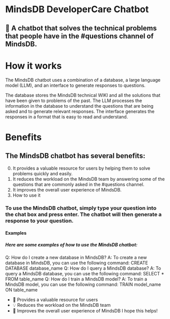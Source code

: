 # MindsDB DeveloperCare Chatbot

## 🚀 A chatbot that solves the technical problems that people have in the #questions channel of MindsDB.

# How it works

The MindsDB chatbot uses a combination of a database, a large language model (LLM), and an interface to generate responses to questions.

The database stores the MindsDB technical WIKI and all the solutions that have been given to problems of the past. The LLM processes the information in the database to understand the questions that are being asked and to generate relevant responses. The interface generates the responses in a format that is easy to read and understand.

# Benefits

## The MindsDB chatbot has several benefits:

0. It provides a valuable resource for users by helping them to solve problems quickly and easily.
1. It reduces the workload on the MindsDB team by answering some of the questions that are commonly asked in the #questions channel.
2. It improves the overall user experience of MindsDB.
3. How to use it

### To use the MindsDB chatbot, simply type your question into the chat box and press enter. The chatbot will then generate a response to your question.

#### Examples

##### Here are some examples of how to use the MindsDB chatbot:

Q: How do I create a new database in MindsDB?
A: To create a new database in MindsDB, you can use the following command:
CREATE DATABASE database_name
Q: How do I query a MindsDB database?
A: To query a MindsDB database, you can use the following command:
SELECT * FROM table_name
Q: How do I train a MindsDB model?
A: To train a MindsDB model, you can use the following command:
TRAIN model_name ON table_name

* 🚀 Provides a valuable resource for users
* 💡 Reduces the workload on the MindsDB team
* 🎉 Improves the overall user experience of MindsDB
I hope this helps!
